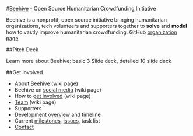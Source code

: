 #[Beehive](http://beehivengo.github.io/Beehive/) - Open Source Humanitarian Crowdfunding Initiative

Beehive is a nonprofit, open source initiative bringing humanitarian organizations, tech volunteers and supporters together to **solve** and **model** how to vastly improve humanitarian crowdfunding. GitHub [organization page]()

##Pitch Deck

Learn more about Beehive: basic 3 Slide deck, detailed 10 slide deck

##Get Involved

* About [Beehive](https://github.com/BeehiveNGO/Beehive/wiki/Beehive) (wiki page)
* Beehive on [social media](https://github.com/BeehiveNGO/Beehive/wiki/Social-Media) (wiki page)
* How to [get involved](https://github.com/BeehiveNGO/Beehive/wiki/Get-Involved) (wiki page)
* [Team](https://github.com/BeehiveNGO/Beehive/wiki/Team) (wiki page)
* Supporters
* Development [overview](https://github.com/BeehiveNGO/Documentation/blob/master/developmentoverview.md) and timeline
* Current [milestones](https://github.com/BeehiveNGO/Beehive/milestones?with_issues=no), [issues](https://github.com/BeehiveNGO/Beehive/issues), task list
* [Contact](https://github.com/BeehiveNGO/Beehive/wiki/Contact)
